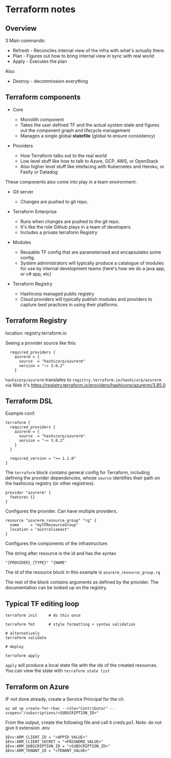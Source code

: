 # Terraform notes

## Overview

3 Main commands:

* Refresh - Reconciles internal view of the infra with what's actually there.
* Plan - Figures out how to bring internal view in sync with real world
* Apply - Executes the plan


Also

* Destroy - decommission everything

## Terraform components

* Core
  * Monolith component
  * Takes the user defined TF and the actual system state and figures out the component graph and lifecycle management
  * Manages a single global **statefile** (global to ensure consistency)

* Providers
  * How Terraform talks out to the real world
  * Low level stuff like how to talk to Azure, GCP, AWS, or OpenStack
  * Also higher level stuff like intefacing with Kubernetes and Heroku, or Fastly or Datadog

These components also come into play in a team environment.

* Git server
  * Changes are pushed to git repo.

* Terraform Enterprise
  * Runs when changes are pushed to the git repo.
  * It's like the role Github plays in a team of developers.
  * Includes a private terraform Registry

* Modules
  * Reusable TF config that are parameterised and encapsulates some config.
  * System administrators will typically produce a catalogue of modules for use by internal development teams (here's how we do a java app, or c# app, etc)

* Terraform Registry
  * Hashicorp managed public registry
  * Cloud providers will typically publish modules and providers to capture best practices in using their platforms.
  
  
## Terraform Registry

location: registry.terraform.io

Seeing a provider source like this:

```
  required_providers {
    azurerm = {
      source  = "hashicorp/azurerm"
      version = "~> 3.0.2"
    }
```

`hashicorp/azurerm` translates to `registry.terraform.io/hashicorp/azurerm`
via Web it's https://registry.terraform.io/providers/hashicorp/azurerm/3.85.0


## Terraform DSL 


Example conf:

```
terraform {
  required_providers {
    azurerm = {
      source  = "hashicorp/azurerm"
      version = "~> 3.0.2"
    }
  }

  required_version = ">= 1.1.0"
}
```
The `terraform` block contains general config for Terraform,
including defining the provider dependencies, whose `source`
identifies their path on the hashicorp registry (or other registries).


```
provider "azurerm" {
  features {}
}
```
Configures the provider. Can have multiple providers.


```
resource "azurerm_resource_group" "rg" {
  name     = "myTFResourceGroup"
  location = "australiaeast"
}
```

Configures the components of the infrastructure.

The string after resource is the id and has the syntax

`"{PROVIDER}_{TYPE}" "{NAME"`

The id of the resource block in this example is `azurerm_resource_group.rg`

The rest of the block contains arguments as defined by the provider.
The documentation can be looked up on the registry.



## Typical TF editing loop

```
terraform init     # do this once

terraform fmt      # style formatting + syntax validation

# alternatively
terraform validate

# deploy

terraform apply
```

`apply` will produce a local state file with the ids of the created resources.
You can view the state with `terraform state list`






  
## Terraform on Azure

IF not done already, create a Service Principal for the cli:

```
az ad sp create-for-rbac --role="Contributor" --scopes="/subscriptions/<SUBSCRIPTION_ID>"
```

From the output, create the following file and call it creds.ps1. Note: do not give it extension .env

```
$Env:ARM_CLIENT_ID = "<APPID_VALUE>"
$Env:ARM_CLIENT_SECRET = "<PASSWORD_VALUE>"
$Env:ARM_SUBSCRIPTION_ID = "<SUBSCRIPTION_ID>"
$Env:ARM_TENANT_ID = "<TENANT_VALUE>"
```

